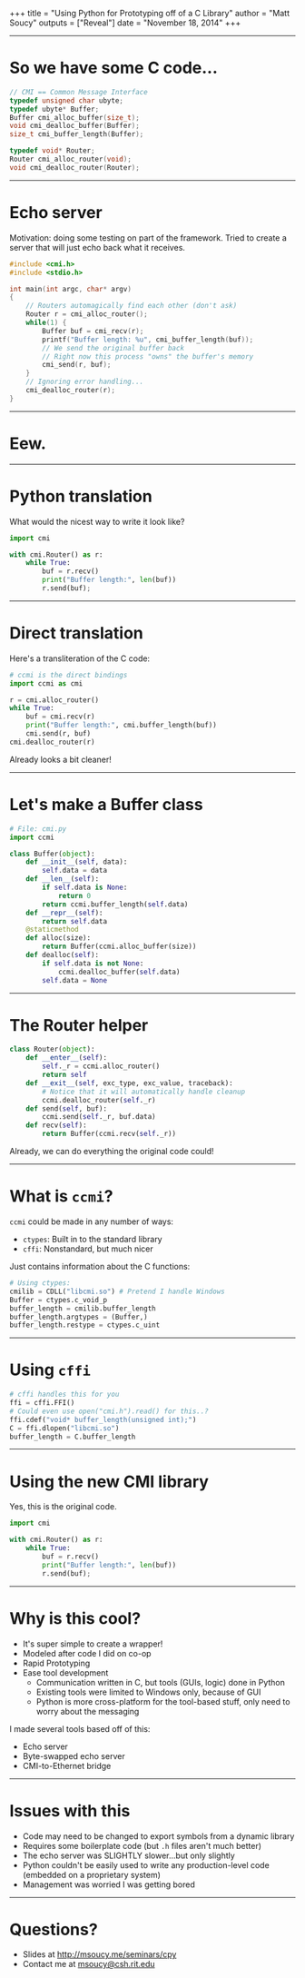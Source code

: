 +++
title = "Using Python for Prototyping off of a C Library"
author = "Matt Soucy"
outputs = ["Reveal"]
date = "November 18, 2014"
+++

---

# So we have some C code...

```c
// CMI == Common Message Interface
typedef unsigned char ubyte;
typedef ubyte* Buffer;
Buffer cmi_alloc_buffer(size_t);
void cmi_dealloc_buffer(Buffer);
size_t cmi_buffer_length(Buffer);

typedef void* Router;
Router cmi_alloc_router(void);
void cmi_dealloc_router(Router);
```

---

# Echo server

Motivation: doing some testing on part of the framework. Tried to create a server that will just echo back what it receives.

```c
#include <cmi.h>
#include <stdio.h>

int main(int argc, char* argv)
{
	// Routers automagically find each other (don't ask)
	Router r = cmi_alloc_router();
	while(1) {
		Buffer buf = cmi_recv(r);
		printf("Buffer length: %u", cmi_buffer_length(buf));
		// We send the original buffer back
		// Right now this process "owns" the buffer's memory
		cmi_send(r, buf);
	}
	// Ignoring error handling...
	cmi_dealloc_router(r);
}
```

---

# Eew.

---

# Python translation

What would the nicest way to write it look like?

```python
import cmi

with cmi.Router() as r:
	while True:
		buf = r.recv()
		print("Buffer length:", len(buf))
		r.send(buf);
```

---

# Direct translation

Here's a transliteration of the C code:

```python
# ccmi is the direct bindings
import ccmi as cmi

r = cmi.alloc_router()
while True:
	buf = cmi.recv(r)
	print("Buffer length:", cmi.buffer_length(buf))
	cmi.send(r, buf)
cmi.dealloc_router(r)
```

Already looks a bit cleaner!

---

# Let's make a Buffer class

```python
# File: cmi.py
import ccmi

class Buffer(object):
	def __init__(self, data):
		self.data = data
	def __len__(self):
		if self.data is None:
			return 0
		return ccmi.buffer_length(self.data)
	def __repr__(self):
		return self.data
	@staticmethod
	def alloc(size):
		return Buffer(ccmi.alloc_buffer(size))
	def dealloc(self):
		if self.data is not None:
			ccmi.dealloc_buffer(self.data)
		self.data = None
```

---

# The Router helper

```python
class Router(object):
	def __enter__(self):
		self._r = ccmi.alloc_router()
		return self
	def __exit__(self, exc_type, exc_value, traceback):
		# Notice that it will automatically handle cleanup
		ccmi.dealloc_router(self._r)
	def send(self, buf):
		ccmi.send(self._r, buf.data)
	def recv(self):
		return Buffer(ccmi.recv(self._r))
```

Already, we can do everything the original code could!

---

# What is `ccmi`?

`ccmi` could be made in any number of ways:

- `ctypes`: Built in to the standard library
- `cffi`: Nonstandard, but much nicer

Just contains information about the C functions:

```python
# Using ctypes:
cmilib = CDLL("libcmi.so") # Pretend I handle Windows
Buffer = ctypes.c_void_p
buffer_length = cmilib.buffer_length
buffer_length.argtypes = (Buffer,)
buffer_length.restype = ctypes.c_uint
```

---

# Using `cffi`

```python
# cffi handles this for you
ffi = cffi.FFI()
# Could even use open("cmi.h").read() for this..?
ffi.cdef("void* buffer_length(unsigned int);")
C = ffi.dlopen("libcmi.so")
buffer_length = C.buffer_length
```

---

# Using the new CMI library

Yes, this is the original code.

```python
import cmi

with cmi.Router() as r:
	while True:
		buf = r.recv()
		print("Buffer length:", len(buf))
		r.send(buf);
```

---

# Why is this cool?

- It's super simple to create a wrapper!
- Modeled after code I did on co-op
- Rapid Prototyping
- Ease tool development
	- Communication written in C, but tools (GUIs, logic) done in Python
	- Existing tools were limited to Windows only, because of GUI
	- Python is more cross-platform for the tool-based stuff, only need to worry about the messaging

I made several tools based off of this:

- Echo server
- Byte-swapped echo server
- CMI-to-Ethernet bridge

---

# Issues with this

- Code may need to be changed to export symbols from a dynamic library
- Requires some boilerplate code (but `.h` files aren't much better)
- The echo server was SLIGHTLY slower...but only slightly
- Python couldn't be easily used to write any production-level code (embedded on a proprietary system)
- Management was worried I was getting bored

---

# Questions?

- Slides at <http://msoucy.me/seminars/cpy>
- Contact me at <msoucy@csh.rit.edu>
